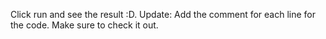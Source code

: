 Click run and see the result :D. Update: Add the comment for each line for the code. Make sure to check it out.
